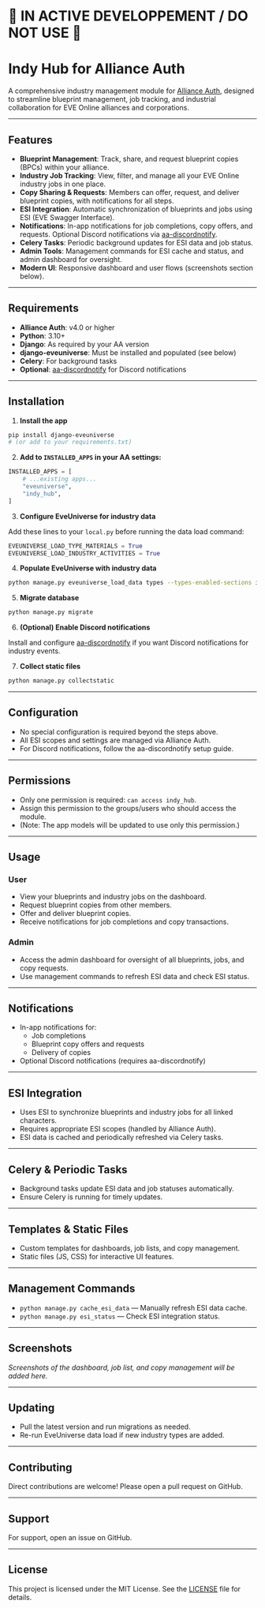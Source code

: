 # 🚧 IN ACTIVE DEVELOPPEMENT / DO NOT USE 🚧

# Indy Hub for Alliance Auth

A comprehensive industry management module for [Alliance Auth](https://allianceauth.org/), designed to streamline blueprint management, job tracking, and industrial collaboration for EVE Online alliances and corporations.

______________________________________________________________________

## Features

- **Blueprint Management**: Track, share, and request blueprint copies (BPCs) within your alliance.
- **Industry Job Tracking**: View, filter, and manage all your EVE Online industry jobs in one place.
- **Copy Sharing & Requests**: Members can offer, request, and deliver blueprint copies, with notifications for all steps.
- **ESI Integration**: Automatic synchronization of blueprints and jobs using ESI (EVE Swagger Interface).
- **Notifications**: In-app notifications for job completions, copy offers, and requests. Optional Discord notifications via [aa-discordnotify](https://apps.allianceauth.org/apps/detail/aa-discordnotify).
- **Celery Tasks**: Periodic background updates for ESI data and job status.
- **Admin Tools**: Management commands for ESI cache and status, and admin dashboard for oversight.
- **Modern UI**: Responsive dashboard and user flows (screenshots section below).

______________________________________________________________________

## Requirements

- **Alliance Auth**: v4.0 or higher
- **Python**: 3.10+
- **Django**: As required by your AA version
- **django-eveuniverse**: Must be installed and populated (see below)
- **Celery**: For background tasks
- **Optional**: [aa-discordnotify](https://apps.allianceauth.org/apps/detail/aa-discordnotify) for Discord notifications

______________________________________________________________________

## Installation

1. **Install the app**

```bash
pip install django-eveuniverse
# (or add to your requirements.txt)
```

2. **Add to `INSTALLED_APPS` in your AA settings:**

```python
INSTALLED_APPS = [
    # ...existing apps...
    "eveuniverse",
    "indy_hub",
]
```

3. **Configure EveUniverse for industry data**

Add these lines to your `local.py` before running the data load command:

```python
EVEUNIVERSE_LOAD_TYPE_MATERIALS = True
EVEUNIVERSE_LOAD_INDUSTRY_ACTIVITIES = True
```

4. **Populate EveUniverse with industry data**

```bash
python manage.py eveuniverse_load_data types --types-enabled-sections industry_activities type_materials
```

5. **Migrate database**

```bash
python manage.py migrate
```

6. **(Optional) Enable Discord notifications**

Install and configure [aa-discordnotify](https://apps.allianceauth.org/apps/detail/aa-discordnotify) if you want Discord notifications for industry events.

7. **Collect static files**

```bash
python manage.py collectstatic
```

______________________________________________________________________

## Configuration

- No special configuration is required beyond the steps above.
- All ESI scopes and settings are managed via Alliance Auth.
- For Discord notifications, follow the aa-discordnotify setup guide.

______________________________________________________________________

## Permissions

- Only one permission is required: `can access indy_hub`.
- Assign this permission to the groups/users who should access the module.
- (Note: The app models will be updated to use only this permission.)

______________________________________________________________________

## Usage

### User

- View your blueprints and industry jobs on the dashboard.
- Request blueprint copies from other members.
- Offer and deliver blueprint copies.
- Receive notifications for job completions and copy transactions.

### Admin

- Access the admin dashboard for oversight of all blueprints, jobs, and copy requests.
- Use management commands to refresh ESI data and check ESI status.

______________________________________________________________________

## Notifications

- In-app notifications for:
  - Job completions
  - Blueprint copy offers and requests
  - Delivery of copies
- Optional Discord notifications (requires aa-discordnotify)

______________________________________________________________________

## ESI Integration

- Uses ESI to synchronize blueprints and industry jobs for all linked characters.
- Requires appropriate ESI scopes (handled by Alliance Auth).
- ESI data is cached and periodically refreshed via Celery tasks.

______________________________________________________________________

## Celery & Periodic Tasks

- Background tasks update ESI data and job statuses automatically.
- Ensure Celery is running for timely updates.

______________________________________________________________________

## Templates & Static Files

- Custom templates for dashboards, job lists, and copy management.
- Static files (JS, CSS) for interactive UI features.

______________________________________________________________________

## Management Commands

- `python manage.py cache_esi_data` — Manually refresh ESI data cache.
- `python manage.py esi_status` — Check ESI integration status.

______________________________________________________________________

## Screenshots

*Screenshots of the dashboard, job list, and copy management will be added here.*

______________________________________________________________________

## Updating

- Pull the latest version and run migrations as needed.
- Re-run EveUniverse data load if new industry types are added.

______________________________________________________________________

## Contributing

Direct contributions are welcome! Please open a pull request on GitHub.

______________________________________________________________________

## Support

For support, open an issue on GitHub.

______________________________________________________________________

## License

This project is licensed under the MIT License. See the [LICENSE](LICENSE) file for details.
